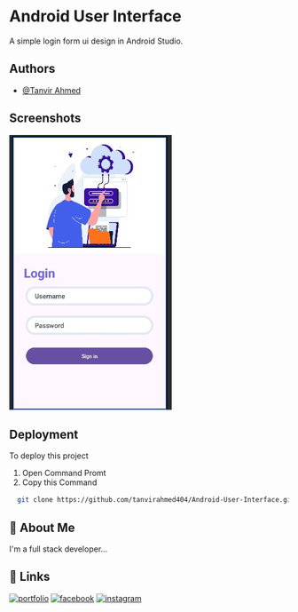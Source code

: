 
# Android User Interface
A simple login form ui design in Android Studio.
## Authors

- [@Tanvir Ahmed](http://tanvir.liveblog365.com/)


## Screenshots

![App Screenshot](https://github.com/tanvirahmed404/Android-User-Interface/blob/master/ui.jpg)


## Deployment

To deploy this project

1. Open Command Promt
2. Copy this Command
```bash
  git clone https://github.com/tanvirahmed404/Android-User-Interface.git
```


## 🚀 About Me
I'm a full stack developer...


## 🔗 Links
[![portfolio](https://img.shields.io/badge/my_portfolio-000?style=for-the-badge&logo=ko-fi&logoColor=white)](http://tanvir.liveblog365.com/)
[![facebook](https://img.shields.io/badge/facebook-1DA1F2?style=for-the-badge&logo=twitter&logoColor=white)](https://www.facebook.com/tanvirahmed.com.bd)
[![instagram](https://img.shields.io/badge/instagram-1DA1F2?style=for-the-badge&logo=twitter&logoColor=white)](https://www.instagram.com/tanvirahmed.404/)

